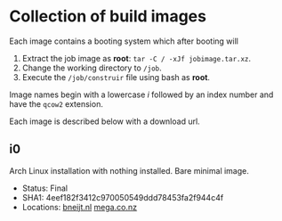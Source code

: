 Collection of build images
==========================
Each image contains a booting system which after booting will

1. Extract the job image as **root**: `tar -C / -xJf jobimage.tar.xz`.
2. Change the working directory to `/job`.
3. Execute the `/job/construir` file using bash as **root**.

Image names begin with a lowercase _i_ followed by an index number and have the `qcow2` extension.

Each image is described below with a download url.

i0
--
Arch Linux installation with nothing installed. Bare minimal image.

 * Status: Final
 * SHA1: 4eef182f3412c970050549ddd78453fa2f944c4f
 * Locations:
   [bneijt.nl](http://bneijt.nl/pr/construir/image/i0.qcow2)
   [mega.co.nz](https://mega.co.nz/#!p4NWVagb!DvPD4DEhXzr_iQ-vNEzb2SFk_kQEBZZl8FR8eFGHYv0)




